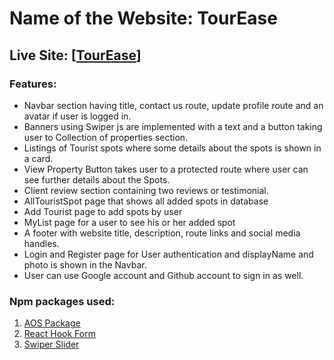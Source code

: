 # Name of the Website: TourEase

## Live Site: [[TourEase](https://royalty-estate-d7d9e.web.app/)]

### Features:
- Navbar section having title, contact us route, update profile route and an avatar if user is logged in.
- Banners using Swiper js are implemented with a text and a button taking user to Collection of properties section.
- Listings of Tourist spots where some details about the spots is shown in a card. 
- View Property Button takes user to a protected route where user can see further details about the Spots.
- Client review section containing two reviews or testimonial.
- AllTouristSpot page that shows all added spots in database
- Add Tourist page to add spots by user
- MyList page for a user to see his or her added spot
- A footer with website title, description, route links and social media handles.
- Login and Register page for User authentication and displayName and photo is shown in the Navbar.
- User can use Google account and Github account to sign in as well.





### Npm packages used:
1. [AOS Package](https://www.npmjs.com/package/aos)
2. [React Hook Form](https://react-hook-form.com/)
3. [Swiper Slider](https://swiperjs.com/)
